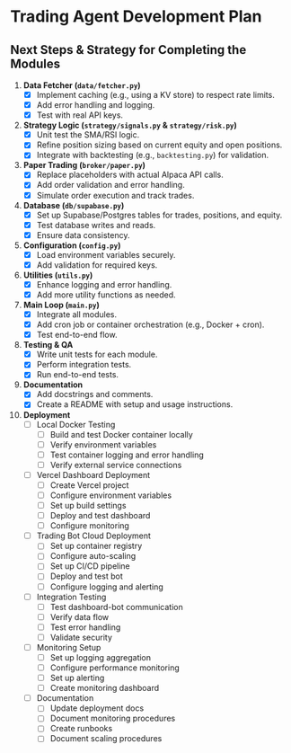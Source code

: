 # Trading Agent Development Plan

## Next Steps & Strategy for Completing the Modules

1. **Data Fetcher (`data/fetcher.py`)**
   - [x] Implement caching (e.g., using a KV store) to respect rate limits.
   - [x] Add error handling and logging.
   - [x] Test with real API keys.

2. **Strategy Logic (`strategy/signals.py` & `strategy/risk.py`)**
   - [x] Unit test the SMA/RSI logic.
   - [x] Refine position sizing based on current equity and open positions.
   - [x] Integrate with backtesting (e.g., `backtesting.py`) for validation.

3. **Paper Trading (`broker/paper.py`)**
   - [x] Replace placeholders with actual Alpaca API calls.
   - [x] Add order validation and error handling.
   - [x] Simulate order execution and track trades.

4. **Database (`db/supabase.py`)**
   - [x] Set up Supabase/Postgres tables for trades, positions, and equity.
   - [x] Test database writes and reads.
   - [x] Ensure data consistency.

5. **Configuration (`config.py`)**
   - [x] Load environment variables securely.
   - [x] Add validation for required keys.

6. **Utilities (`utils.py`)**
   - [x] Enhance logging and error handling.
   - [x] Add more utility functions as needed.

7. **Main Loop (`main.py`)**
   - [x] Integrate all modules.
   - [x] Add cron job or container orchestration (e.g., Docker + cron).
   - [x] Test end-to-end flow.

8. **Testing & QA**
   - [x] Write unit tests for each module.
   - [x] Perform integration tests.
   - [x] Run end-to-end tests.

9. **Documentation**
   - [x] Add docstrings and comments.
   - [x] Create a README with setup and usage instructions.

10. **Deployment**
    - [ ] Local Docker Testing
      - [ ] Build and test Docker container locally
      - [ ] Verify environment variables
      - [ ] Test container logging and error handling
      - [ ] Verify external service connections
    - [ ] Vercel Dashboard Deployment
      - [ ] Create Vercel project
      - [ ] Configure environment variables
      - [ ] Set up build settings
      - [ ] Deploy and test dashboard
      - [ ] Configure monitoring
    - [ ] Trading Bot Cloud Deployment
      - [ ] Set up container registry
      - [ ] Configure auto-scaling
      - [ ] Set up CI/CD pipeline
      - [ ] Deploy and test bot
      - [ ] Configure logging and alerting
    - [ ] Integration Testing
      - [ ] Test dashboard-bot communication
      - [ ] Verify data flow
      - [ ] Test error handling
      - [ ] Validate security
    - [ ] Monitoring Setup
      - [ ] Set up logging aggregation
      - [ ] Configure performance monitoring
      - [ ] Set up alerting
      - [ ] Create monitoring dashboard
    - [ ] Documentation
      - [ ] Update deployment docs
      - [ ] Document monitoring procedures
      - [ ] Create runbooks
      - [ ] Document scaling procedures
